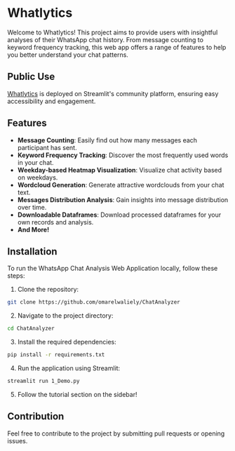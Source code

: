 # Whatlytics

Welcome to Whatlytics! This project aims to provide users with insightful analyses of their WhatsApp chat history. From message counting to keyword frequency tracking, this web app offers a range of features to help you better understand your chat patterns.


## Public Use
[Whatlytics](https://whatlytics.streamlit.app/) is deployed on Streamlit's community platform, ensuring easy accessibility and engagement.

## Features

- **Message Counting**: Easily find out how many messages each participant has sent.
- **Keyword Frequency Tracking**: Discover the most frequently used words in your chat.
- **Weekday-based Heatmap Visualization**: Visualize chat activity based on weekdays.
- **Wordcloud Generation**: Generate attractive wordclouds from your chat text.
- **Messages Distribution Analysis**: Gain insights into message distribution over time.
- **Downloadable Dataframes**: Download processed dataframes for your own records and analysis.
- **And More!**

## Installation

To run the WhatsApp Chat Analysis Web Application locally, follow these steps:

1. Clone the repository:
```bash
git clone https://github.com/omarelwaliely/ChatAnalyzer
```
2. Navigate to the project directory:
```bash
cd ChatAnalyzer
```
3. Install the required dependencies:
```bash
pip install -r requirements.txt
```
4. Run the application using Streamlit:
```bash
streamlit run 1_Demo.py
```
5. Follow the tutorial section on the sidebar!

## Contribution
Feel free to contribute to the project by submitting pull requests or opening issues.
